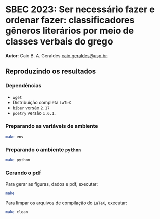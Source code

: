 # SBEC 2023: Ser necessário fazer e ordenar fazer: classificadores gêneros literários por meio de classes verbais do grego

**Autor**: Caio B. A. Geraldes [<caio.geraldes@usp.br>](mailto:caio.geraldes@usp.br)

## Reproduzindo os resultados

### Dependências

- `wget`
- Distribuição completa `LaTeX`
- `biber` versão `2.17`
- `poetry` versão `1.6.1`.

### Preparando as variáveis de ambiente

```bash
make env
```

### Preparando o ambiente `python`

```bash
make python
```

### Gerando o pdf

Para gerar as figuras, dados e pdf, executar:

```bash
make
```

Para limpar os arquivos de compilação do `LaTeX`, executar:

```bash
make clean
```
